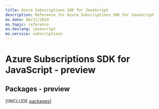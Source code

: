 ```yaml
---
title: Azure Subscriptions SDK for JavaScript
description: Reference for Azure Subscriptions SDK for JavaScript
ms.date: 04/11/2024
ms.topic: reference
ms.devlang: javascript
ms.service: subscriptions
---
```

# Azure Subscriptions SDK for JavaScript - preview
## Packages - preview
[!INCLUDE [packages](subscriptions-index.md)]